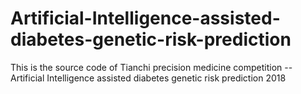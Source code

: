 # Artificial-Intelligence-assisted-diabetes-genetic-risk-prediction
This is the source code of Tianchi precision medicine competition -- Artificial Intelligence assisted diabetes genetic risk prediction 2018
